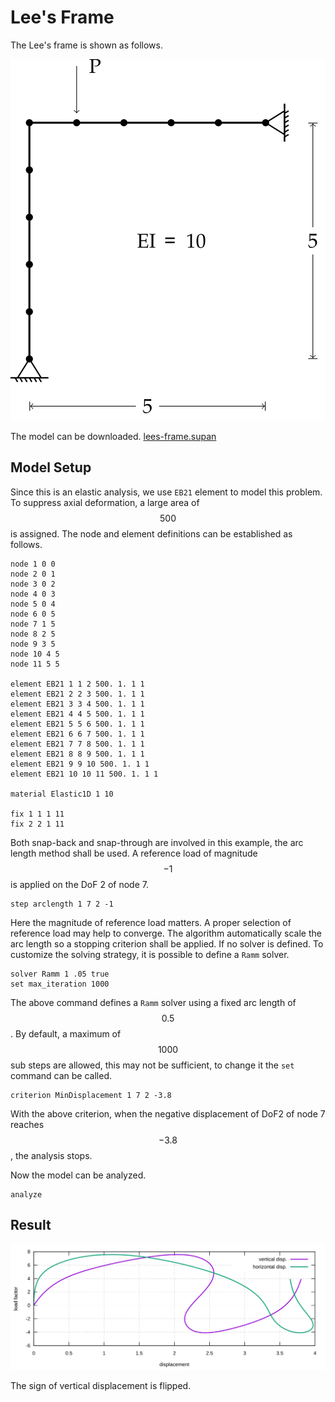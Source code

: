 # Lee's Frame

The Lee's frame is shown as follows.

![Lee's frame](lees-frame.svg)

The model can be downloaded. [lees-frame.supan](lees-frame.supan)

## Model Setup

Since this is an elastic analysis, we use `EB21` element to model this problem. To suppress axial deformation, a large
area of $$500$$ is assigned. The node and element definitions can be established as follows.

```
node 1 0 0
node 2 0 1
node 3 0 2
node 4 0 3
node 5 0 4
node 6 0 5
node 7 1 5
node 8 2 5
node 9 3 5
node 10 4 5
node 11 5 5

element EB21 1 1 2 500. 1. 1 1
element EB21 2 2 3 500. 1. 1 1
element EB21 3 3 4 500. 1. 1 1
element EB21 4 4 5 500. 1. 1 1
element EB21 5 5 6 500. 1. 1 1
element EB21 6 6 7 500. 1. 1 1
element EB21 7 7 8 500. 1. 1 1
element EB21 8 8 9 500. 1. 1 1
element EB21 9 9 10 500. 1. 1 1
element EB21 10 10 11 500. 1. 1 1

material Elastic1D 1 10

fix 1 1 1 11
fix 2 2 1 11
```

Both snap-back and snap-through are involved in this example, the arc length method shall be used. A reference load of
magnitude $$-1$$ is applied on the DoF 2 of node 7.

```
step arclength 1 7 2 -1
```

Here the magnitude of reference load matters. A proper selection of reference load may help to converge. The algorithm
automatically scale the arc length so a stopping criterion shall be applied. If no solver is defined. To customize the
solving strategy, it is possible to define a `Ramm` solver.

```
solver Ramm 1 .05 true
set max_iteration 1000
```

The above command defines a `Ramm` solver using a fixed arc length of $$0.5$$. By default, a maximum of $$1000$$ sub
steps are allowed, this may not be sufficient, to change it the `set` command can be called.

```
criterion MinDisplacement 1 7 2 -3.8
```

With the above criterion, when the negative displacement of DoF2 of node 7 reaches $$-3.8$$, the analysis stops.

Now the model can be analyzed.

```
analyze
```

## Result

![example one](lees-frame-a.svg)

The sign of vertical displacement is flipped.
